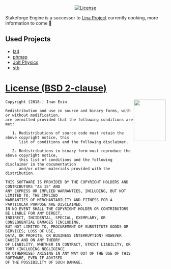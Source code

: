 
<div align="center">

[![License](https://img.shields.io/badge/License-BSD_2--Clause-orange.svg)](https://opensource.org/license/bsd-2-clause) 

 </div>
  
Stakeforge Engine is a successor to [Lina Project](https://github.com/inanevin/LinaEngine) currently cooking, more information to come :eyes:

## Used Projects

-  [lz4](https://github.com/lz4/lz4)
-  [phmap](https://github.com/greg7mdp/parallel-hashmap)
-  [Jolt Physics](https://github.com/jrouwe/JoltPhysics)
-  [stb](https://github.com/nothings/stb)


# [License (BSD 2-clause)](http://opensource.org/licenses/BSD-2-Clause)

<a href="http://opensource.org/licenses/BSD-2-Clause" target="_blank">
<img align="right" src="https://opensource.org/wp-content/uploads/2022/10/osi-badge-dark.svg" width="100" height="130">
</a>

	Copyright [2018-] Inan Evin
	
	Redistribution and use in source and binary forms, with or without modification,
	are permitted provided that the following conditions are met:
	
	   1. Redistributions of source code must retain the above copyright notice, this
	      list of conditions and the following disclaimer.
	
	   2. Redistributions in binary form must reproduce the above copyright notice,
	      this list of conditions and the following disclaimer in the documentation
	      and/or other materials provided with the distribution.
	
	THIS SOFTWARE IS PROVIDED BY THE COPYRIGHT HOLDERS AND CONTRIBUTORS "AS IS" AND
	ANY EXPRESS OR IMPLIED WARRANTIES, INCLUDING, BUT NOT LIMITED TO, THE IMPLIED
	WARRANTIES OF MERCHANTABILITY AND FITNESS FOR A PARTICULAR PURPOSE ARE DISCLAIMED.
	IN NO EVENT SHALL THE COPYRIGHT HOLDER OR CONTRIBUTORS BE LIABLE FOR ANY DIRECT,
	INDIRECT, INCIDENTAL, SPECIAL, EXEMPLARY, OR CONSEQUENTIAL DAMAGES (INCLUDING,
	BUT NOT LIMITED TO, PROCUREMENT OF SUBSTITUTE GOODS OR SERVICES; LOSS OF USE,
	DATA, OR PROFITS; OR BUSINESS INTERRUPTION) HOWEVER CAUSED AND ON ANY THEORY
	OF LIABILITY, WHETHER IN CONTRACT, STRICT LIABILITY, OR TORT (INCLUDING NEGLIGENCE
	OR OTHERWISE) ARISING IN ANY WAY OUT OF THE USE OF THIS SOFTWARE, EVEN IF ADVISED
	OF THE POSSIBILITY OF SUCH DAMAGE.

